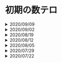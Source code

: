 # 初期の数テロ

<details><summary>2020/09/09</summary>
<div>

出典：黄チャート数学1_ex31

1以上100以下のすべての整数の集合 $U$ を全体集合とする. また,
A={x|xは整数の2乗},
B={x|xは偶数},
C={x|xは4の倍数} とする.

1. 集合 $A \cap B$ を要素を書き並べて表せ.
1. $x$ が $C$ に含まれないことが, $x$ が $A \cap B$ に含まれないことの十分条件であることを示せ.
</div></details>

<details><summary>2020/09/02</summary>
<div>

原案：2020年度第2回全統高1模試大問4

$a$ を正の定数とする. 座標平面上に $P(-1, 2)$, $Q(2, 6)$, $R(-1, 0)$, $S(2, 0)$ をとる. また, 放物線 $C: y=ax^2$ をとる.

1. $C$ が線分$PR$, 線分$QS$ の両方と交わるとき, $a$ の範囲を求めよ.
1. $C$ と $PR$ との交点を $A$, $C$ と $QS$ との交点を $B$ とする. 四角形 $ARSB$ の面積が四角形 $PRSQ$ の面積の $\frac{1}{2}$ となるとき, $a$ の値を求めよ.

</div></details>

<details><summary>2020/08/19</summary>
<div>

出典：Winning3年数学

座標平面上に $l: y=x+1$, $m: y=-x+b$ をとる. $l$, $m$ と $y$ 軸との交点を, それぞれ $A$, $B$ とする. また, $l$ と $m$ との交点を $P$ とする. $\triangle{ABP}=5$ のとき, $b$ の値を求めよ.

</div></details>

<details><summary>2020/08/12</summary>
<div>

出典：Winning3年数学p227大問7

座標平面上に $C: y=-\frac{1}{2}x^2$, $l: y=-\frac{1}{2}x-3$ をとる. $C$ と $l$ の2交点を $x$ 座標が小さい順に $A$, $B$ とする. 
$C$ 上の点 $P$ が, $\triangle{OAB}=\triangle{PAB}$ を満たすとき, $P$ の座標を全て求めよ.

</div></details>

<details><summary>2020/08/05</summary>
<div>未記入
</div></details>

<details><summary>2020/07/29</summary>
<div>未記入
</div></details>

<details><summary>2020/07/22</summary>
<div>

出典：Winning3年数学p227大問4

座標平面上に $C: y=-\frac{1}{4}x^2$, $l: y=x-8$ をとる. $C$ と $l$ の2交点を $x$ 座標が小さい順に $A$, $B$ とする. 
$C$ 上を $A$ から $B$ まで動く点 $T$ をとるとき, $\triangle{ATB}$ の面積の最大値を求めよ.

</div></details>
